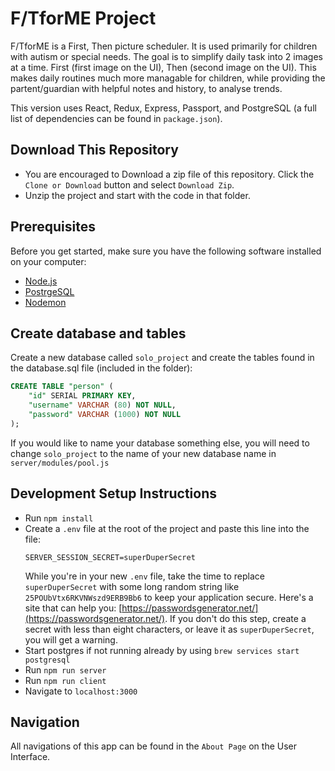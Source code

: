 # F/TforME Project
F/TforME is a First, Then picture scheduler. It is used primarily for children with autism or special needs. The goal is to simplify daily task into 2 images at a time. First (first image on the UI), Then (second image on the UI). This makes daily routines much more managable for children, while providing the partent/guardian with helpful notes and history, to analyse trends. 

This version uses React, Redux, Express, Passport, and PostgreSQL (a full list of dependencies can be found in `package.json`).

## Download This Repository

* You are encouraged to Download a zip file of this repository. Click the `Clone or Download` button and select `Download Zip`.
* Unzip the project and start with the code in that folder.

## Prerequisites

Before you get started, make sure you have the following software installed on your computer:

- [Node.js](https://nodejs.org/en/)
- [PostrgeSQL](https://www.postgresql.org/)
- [Nodemon](https://nodemon.io/)

## Create database and tables

Create a new database called `solo_project` and create the tables found in the database.sql file (included in the folder):

```SQL EXAMPLE: 
CREATE TABLE "person" (
    "id" SERIAL PRIMARY KEY,
    "username" VARCHAR (80) NOT NULL,
    "password" VARCHAR (1000) NOT NULL
);
```

If you would like to name your database something else, you will need to change `solo_project` to the name of your new database name in `server/modules/pool.js`

## Development Setup Instructions

* Run `npm install`
* Create a `.env` file at the root of the project and paste this line into the file:
    ```
    SERVER_SESSION_SECRET=superDuperSecret
    ```
    While you're in your new `.env` file, take the time to replace `superDuperSecret` with some long random string like `25POUbVtx6RKVNWszd9ERB9Bb6` to keep your application secure. Here's a site that can help you: [https://passwordsgenerator.net/](https://passwordsgenerator.net/). If you don't do this step, create a secret with less than eight characters, or leave it as `superDuperSecret`, you will get a warning.
* Start postgres if not running already by using `brew services start postgresql`
* Run `npm run server`
* Run `npm run client`
* Navigate to `localhost:3000`

## Navigation
All navigations of this app can be found in the `About Page` on the User Interface.
